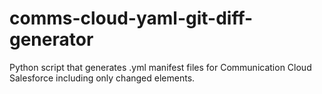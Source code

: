 # comms-cloud-yaml-git-diff-generator
Python script that generates .yml manifest files for Communication Cloud Salesforce including only changed elements.
